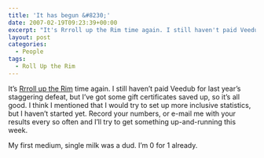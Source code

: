 ```yaml
---
title: 'It has begun &#8230;'
date: 2007-02-19T09:23:39+00:00
excerpt: "It's Rrroll up the Rim time again. I still haven't paid Veedub for last year's staggering defeat, but I've got some"
layout: post
categories:
  - People
tags:
  - Roll Up the Rim
---
```

It&#8217;s [Rrroll up the Rim](http://www.rolluptherimtowin.com/en/index.php) time again. I still haven&#8217;t paid Veedub for last year&#8217;s staggering defeat, but I&#8217;ve got some gift certificates saved up, so it&#8217;s all good. I think I mentioned that I would try to set up more inclusive statistics, but I haven&#8217;t started yet. Record your numbers, or e-mail me with your results every so often and I&#8217;ll try to get something up-and-running this week.

My first medium, single milk was a dud. I&#8217;m 0 for 1 already.